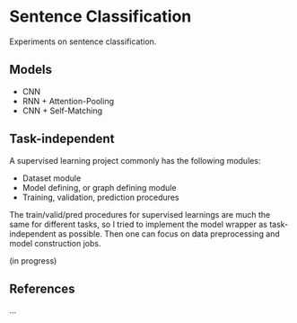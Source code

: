 # Sentence Classification

Experiments on sentence classification.

## Models

* CNN
* RNN + Attention-Pooling
* CNN + Self-Matching

## Task-independent

A supervised learning project commonly has the following modules:

* Dataset module
* Model defining, or graph defining module
* Training, validation, prediction procedures

The train/valid/pred procedures for supervised learnings are much the same for different tasks, so I tried to implement the model wrapper as task-independent as possible. Then one can focus on data preprocessing and model construction jobs.

(in progress)

## References

...



